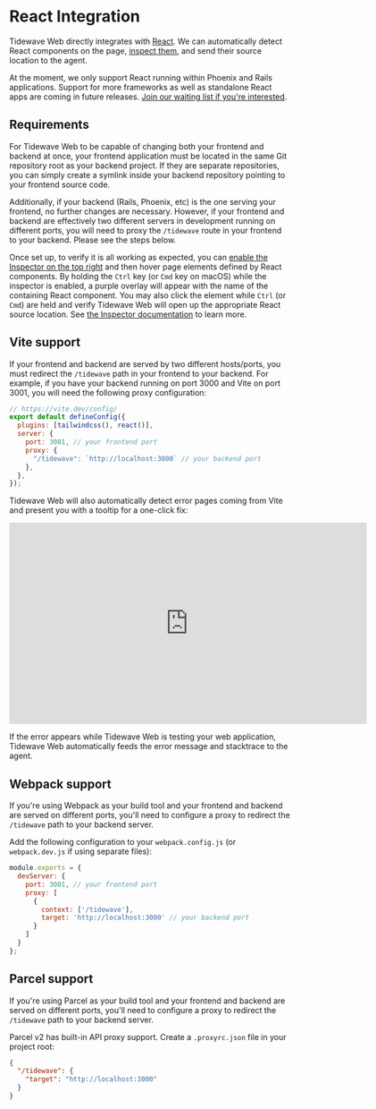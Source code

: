 # React Integration

Tidewave Web directly integrates with [React](https://react.dev). We can automatically detect React components on the page, [inspect them](inspector.md), and send their source location to the agent.

At the moment, we only support React running within Phoenix and Rails applications. Support for more frameworks as well as standalone React apps are coming in future releases. [Join our waiting list if you're interested](https://forms.gle/8MeXwGjpBFDeGNQw9).

## Requirements

For Tidewave Web to be capable of changing both your frontend and backend at once, your frontend application must be located in the same Git repository root as your backend project. If they are separate repositories, you can simply create a symlink inside your backend repository pointing to your frontend source code.

Additionally, if your backend (Rails, Phoenix, etc) is the one serving your frontend, no further changes are necessary. However, if your frontend and backend are effectively two different servers in development running on different ports, you will need to proxy the `/tidewave` route in your frontend to your backend. Please see the steps below.

Once set up, to verify it is all working as expected, you can [enable the Inspector on the top right](inspector.md) and then hover page elements defined by React components. By holding the `Ctrl` key (or `Cmd` key on macOS) while the inspector is enabled, a purple overlay will appear with the name of the containing React component. You may also click the element while `Ctrl` (or `Cmd`) are held and verify Tidewave Web will open up the appropriate React source location. See [the Inspector documentation](inspector.md) to learn more.

## Vite support

If your frontend and backend are served by two different hosts/ports, you must redirect the `/tidewave` path in your frontend to your backend. For example, if you have your backend running on port 3000 and Vite on port 3001, you will need the following proxy configuration:

```javascript
// https://vite.dev/config/
export default defineConfig({
  plugins: [tailwindcss(), react()],
  server: {
    port: 3001, // your frontend port
    proxy: {
      "/tidewave": `http://localhost:3000` // your backend port
    },
  },
});
```

Tidewave Web will also automatically detect error pages coming from Vite and present you with a tooltip for a one-click fix:

<iframe width="640" height="360" src="https://www.youtube.com/embed/al_VaUWxK9I?si=eCUmP9YdzLa7TtgP" title="Tidewave Web autofix for Vite + React errors" frameborder="0" allow="accelerometer; autoplay; clipboard-write; encrypted-media; gyroscope; picture-in-picture; web-share" referrerpolicy="strict-origin-when-cross-origin" allowfullscreen></iframe>

If the error appears while Tidewave Web is testing your web application, Tidewave Web automatically feeds the error message and stacktrace to the agent.

## Webpack support

If you're using Webpack as your build tool and your frontend and backend are served on different ports, you'll need to configure a proxy to redirect the `/tidewave` path to your backend server.

Add the following configuration to your `webpack.config.js` (or `webpack.dev.js` if using separate files):

```javascript
module.exports = {
  devServer: {
    port: 3001, // your frontend port
    proxy: [
      {
        context: ['/tidewave'],
        target: 'http://localhost:3000' // your backend port
      }
    ]
  }
};
```

## Parcel support

If you're using Parcel as your build tool and your frontend and backend are served on different ports, you'll need to configure a proxy to redirect the `/tidewave` path to your backend server.

Parcel v2 has built-in API proxy support. Create a `.proxyrc.json` file in your project root:

```json
{
  "/tidewave": {
    "target": "http://localhost:3000"
  }
}
```
